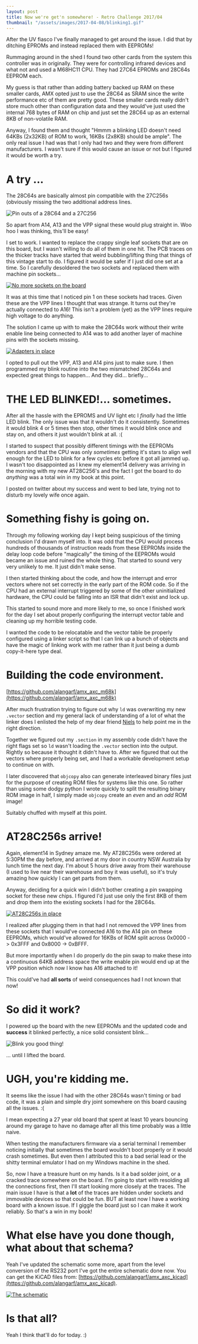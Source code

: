 ```yaml
---
layout: post
title: Now we're get'n somewhere! - Retro Challenge 2017/04
thumbnail: "/assets/images/2017-04-08/blinking1.gif"
---
```


After the UV fiasco I've finally managed to get around the issue. I did that by
ditching EPROMs and instead replaced them with EEPROMs!

Rummaging around in the shed I found two other cards from the system this
controller was in originally. They were for controlling infrared devices and
what not and used a M68HC11 CPU. They had 27C64 EPROMs and 28C64s EEPROM each.

My guess is that rather than adding battery backed up RAM on these smaller
cards, AMX opted just to use the 28C64 as SRAM since the write performance etc
of them are pretty good. These smaller cards really didn't store much other
than configuration data and they would've just used the internal 768 bytes of RAM
on chip and just set the 28C64 up as an external 8KB of non-volatile RAM.

Anyway, I found them and thought "Hmmm a blinking LED doesn't need 64KBs
(2x32KB) of ROM to work, 16KBs (2x8KB) should be ample". The only real issue I
had was that I only had two and they were from different manufacturers. I wasn't
sure if this would cause an issue or not but I figured it would be worth a
try.

# A try ...

The 28C64s are basically almost pin compatible with the 27C256s (obviously
missing the two additional address lines.

![Pin outs of a 28C64 and a 27C256](/assets/images/2017-04-08/eeprom_vs_eprom1.png)

So apart from A14, A13 and the VPP signal these would plug straight in. Woo hoo
I was thinking, this'll be easy!

I set to work. I wanted to replace the crappy single leaf sockets that are on
this board, but I wasn't willing to do all of them in one hit. The PCB traces
on the thicker tracks have started that weird bubbling/lifting thing that
things of this vintage start to do. I figured it would be safer if I just did
one set at a time. So I carefully desoldered the two sockets and replaced them
with machine pin sockets...

[![No more sockets on the board](/assets/images/2017-04-08/tmb_sockets_gone.jpg)](/assets/images/2017-04-08/sockets_gone.jpg)

It was at this time that I noticed pin 1 on these sockets had traces. Given
these are the VPP lines I thought that was strange. It turns out they're
actually connected to A16! This isn't a problem (yet) as the VPP lines require
high voltage to do anything.

The solution I came up with to make the 28C64s work without their write enable
line being connected to A14 was to add another layer of machine pins with the
sockets missing.

[![Adapters in place](/assets/images/2017-04-08/tmb_adapters_in_place.jpg)](/assets/images/2017-04-08/adapters_in_place.jpg)

I opted to pull out the VPP, A13 and A14 pins just to make sure. I then
programmed my blink routine into the two mismatched 28C64s and expected great
things to happen... And they did... briefly...

# THE LED BLINKED!... sometimes.

After all the hassle with the EPROMS and UV light etc I _finally_ had the
little LED blink. The only issue was that it wouldn't do it consistently.
Sometimes it would blink 4 or 5 times then stop, other times it would blink
once and stay on, and others it just wouldn't blink at all. :(

I started to suspect that possibly different timings with the EEPROMs vendors
and that the CPU was only _sometimes_ getting it's stars to align well enough
for the LED to blink for a few cycles etc before it got all jammed up. I wasn't
too disappointed as I knew my element14 delivery was arriving in the morning
with my new AT28C256's and the fact I got the board to do *anything* was a
total win in my book at this point.

I posted on twitter about my success and went to bed late, trying not to
disturb my lovely wife once again.

# Something fishy is going on.

Through my following working day I kept being suspicious of the timing
conclusion I'd drawn myself into. It was odd that the CPU would process
hundreds of thousands of instruction reads from these EEPROMs inside the delay
loop code before "magically" the timing of the EEPROMs would became an issue
and ruined the whole thing. That started to sound very very unlikely to me. It
just didn't make sense.

I then started thinking about the code, and how the interrupt and error vectors
where not set correctly in the early part of the ROM code. So if the CPU had an
external interrupt triggered by some of the other uninitialized hardware, the
CPU could be falling into an ISR that didn't exist and lock up.

This started to sound more and more likely to me, so once I finished work for
the day I set about properly configuring the interrupt vector table and
cleaning up my horrible testing code.

I wanted the code to be relocatable and the vector table be properly configured
using a linker script so that I can link up a bunch of objects and have the
magic of linking work with me rather than it just being a dumb copy-it-here type
deal.

# Building the code environment.

[https://github.com/alangarf/amx_axc_m68k](https://github.com/alangarf/amx_axc_m68k)

After much frustration trying to figure out why `ld` was overwriting my new
`.vector` section and my general lack of understanding of a lot of what the
linker does I enlisted the help of my dear friend
[Niels](https://twitter.com/trc_wm) to help point me in the right direction.

Together we figured out my `.section` in my assembly code didn't have the right
flags set so `ld` wasn't loading the `.vector` section into the output. Rightly
so because it thought it didn't have to.  After we figured that out the vectors
where properly being set, and I had a workable development setup to continue on
with.

I later discovered that `objcopy` also can generate interleaved binary files
just for the purpose of creating ROM files for systems like this one. So rather
than using some dodgy python I wrote quickly to split the resulting binary ROM
image in half, I simply made `objcopy` create an _even_ and an _odd_ ROM
image!

Suitably chuffed with myself at this point.

# AT28C256s arrive!

Again, element14 in Sydney amaze me. My AT28C256s were ordered at 5:30PM the
day before, and arrived at my door in country NSW Australia by lunch time the
next day. I'm about 5 hours drive away from their warehouse (I used to live
near their warehouse and boy it was useful), so it's truly amazing how quickly
I can get parts from them.

Anyway, deciding for a quick win I didn't bother creating a pin swapping socket
for these new chips. I figured I'd just use only the first 8KB of them and drop
them into the existing sockets I had for the 28C64s.

[![AT28C256s in place](/assets/images/2017-04-08/tmb_at28c256s_in_place.jpg)](/assets/images/2017-04-08/at28c256s_in_place.jpg)

I realized after plugging them in that had I not removed the VPP lines from
these sockets that I would've connected A16 to the A14 pin on these EEPROMs,
which would've allowed for 16KBs of ROM split across 0x0000 -> 0x3FFF and
0x8000 -> 0xBFFF.

But more importantly when I do properly do the pin swap to make these into a
continuous 64KB address space the write enable pin would end up at the VPP
position which now I know has A16 attached to it!

This could've had **all sorts** of weird consequences had I not known that now!

# So did it work?

I powered up the board with the new EEPROMs and the updated code and **success**
it blinked perfectly, a nice solid consistent blink...


![Blink you good thing!](/assets/images/2017-04-08/blinking1.gif)

... until I lifted the board.


# UGH, you're kidding me.

It seems like the issue I had with the other 28C64s wasn't timing or bad code,
it was a plain and simple dry joint somewhere on this board causing all the
issues. :(

I mean expecting a 27 year old board that spent at least 10 years bouncing
around my garage to have no damage after all this time probably was a little
naive.

When testing the manufacturers firmware via a serial terminal I remember
noticing initially that sometimes the board wouldn't boot properly or it would
crash sometimes. But even then I attributed this to a bad serial lead or the
shitty terminal emulator I had on my Windows machine in the shed.

So, now I have a treasure hunt on my hands. Is it a bad solder joint, or a
cracked trace somewhere on the board. I'm going to start with resolding all the
connections first, then I'll start looking more closely at the traces. The main
issue I have is that a **lot** of the traces are hidden under sockets and
immovable devices so that could be fun. BUT at least now I have a working board
with a known issue. If I giggle the board just so I can make it work reliably.
So that's a win in my book!

# What else have you done though, what about that schema?

Yeah I've updated the schematic some more, apart from the level conversion of
the RS232 port I've got the entire schematic done now. You can get the KiCAD
files from: [https://github.com/alangarf/amx_axc_kicad](https://github.com/alangarf/amx_axc_kicad).

[![The schematic](/assets/images/2017-04-08/tmb_schematic.png)](/assets/images/2017-04-08/schematic.png)

# Is that all?

Yeah I think that'll do for today. :)

